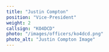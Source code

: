 ```yaml
---
title: "Justin Compton"
position: "Vice-President"
weight: 2
callsign: "KO4DCD"
photo: "/images/officers/ko4dcd.png"
photo_alt: "Justin Compton Image"
---
```



